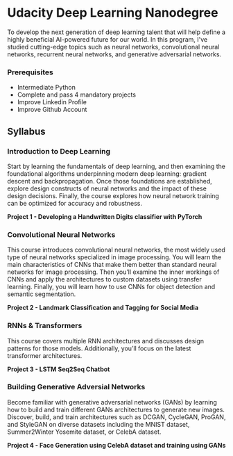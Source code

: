 # Udacity Deep Learning Nanodegree

To develop the next generation of deep learning talent that will help define a highly beneficial AI-powered future for our world. In this program, I've studied cutting-edge topics such as neural networks, convolutional neural networks, recurrent neural networks, and generative adversarial networks.

### Prerequisites
- Intermediate Python
- Complete and pass 4 mandatory projects
- Improve Linkedin Profile
- Improve Github Account

## Syllabus

### Introduction to Deep Learning

Start by learning the fundamentals of deep learning, and then examining the foundational algorithms underpinning modern deep learning: gradient descent and backpropagation. Once those foundations are established, explore design constructs of neural networks and the impact of these design decisions. Finally, the course explores how neural network training can be optimized for accuracy and robustness.

**Project 1 - Developing a Handwritten Digits classifier with PyTorch**

### Convolutional Neural Networks

This course introduces convolutional neural networks, the most widely used type of neural networks specialized in image processing. You will learn the main characteristics of CNNs that make them better than standard neural networks for image processing. Then you’ll examine the inner workings of CNNs and apply the architectures to custom datasets using transfer learning. Finally, you will learn how to use CNNs for object detection and semantic segmentation.

**Project 2 - Landmark Classification and Tagging for Social Media**

### RNNs & Transformers

This course covers multiple RNN architectures and discusses design patterns for those models. Additionally, you’ll focus on the latest transformer architectures.

**Project 3 - LSTM Seq2Seq Chatbot**

### Building Generative Adversial Networks

Become familiar with generative adversarial networks (GANs) by learning how to build and train different GANs architectures to generate new images. Discover, build, and train architectures such as DCGAN, CycleGAN, ProGAN, and StyleGAN on diverse datasets including the MNIST dataset, Summer2Winter Yosemite dataset, or CelebA dataset.

**Project 4 - Face Generation using CelebA dataset and training using GANs**
